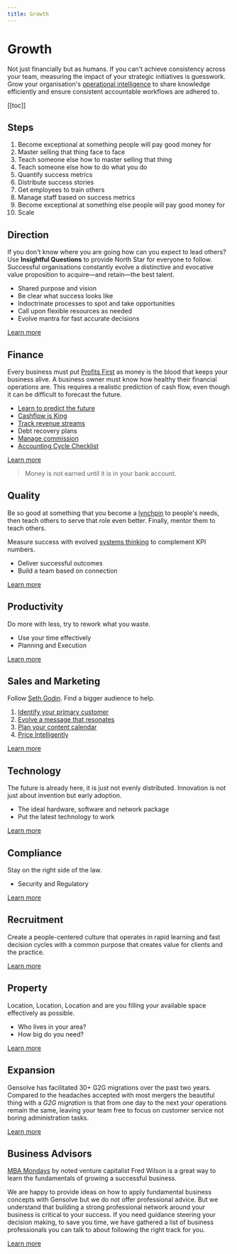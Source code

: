 ```yaml
---
title: Growth
---
```


# Growth

Not just financially but as humans. If you can't achieve consistency across your team, measuring the impact of your strategic initiatives is guesswork. Grow your organisation's [operational intelligence](/features/workflows/) to share knowledge efficiently and ensure consistent accountable workflows are adhered to.

[[toc]]

## Steps

1. Become exceptional at something people will pay good money for
2. Master selling that thing face to face
3. Teach someone else how to master selling that thing
4. Teach someone else how to do what you do
5. Quantify success metrics
6. Distribute success stories
7. Get employees to train others
8. Manage staff based on success metrics
9. Become exceptional at something else people will pay good money for
10. Scale

## Direction

If you don't know where you are going how can you expect to lead others? Use **Insightful Questions** to provide North Star for everyone to follow. Successful organisations constantly evolve a distinctive and evocative value proposition to acquire—and retain—the best talent.

- Shared purpose and vision
- Be clear what success looks like
- Indoctrinate processes to spot and take opportunities
- Call upon flexible resources as needed
- Evolve mantra for fast accurate decisions

[Learn more](./direction/)

## Finance

Every business must put [Profits First](./create-a-cashflow-forecast.md) as money is the blood that keeps your business alive. A business owner must know how healthy their financial operations are. This requires a realistic prediction of cash flow, even though it can be difficult to forecast the future.

- [Learn to predict the future](./create-a-cashflow-forecast.md)
- [Cashflow is King](./effective-cash-management.md)
- [Track revenue streams](./track-revenue-streams.md)
- Debt recovery plans
- [Manage commission](./managing-commission.md)
- [Accounting Cycle Checklist](./accounting-cycle-checklist.md)

[Learn more](./finances/)

> Money is not earned until it is in your bank account.

## Quality

Be so good at something that you become a [lynchpin](https://www.youtube.com/watch?v=QXlohYo-xPE) to people's needs, then teach others to serve that role even better. Finally, mentor them to teach others.

Measure success with evolved [systems thinking](https://blog.deming.org/category/systems-thinking/) to complement KPI numbers.

- Deliver successful outcomes
- Build a team based on connection

[Learn more](./quality/)

## Productivity

Do more with less, try to rework what you waste.

- Use your time effectively
- Planning and Execution

[Learn more](./productivity/)

## Sales and Marketing

Follow [Seth Godin](https://www.sethgodin.com/). Find a bigger audience to help.

1. [Identify your primary customer](./identify-your-primary-customer.md)
2. [Evolve a message that resonates](./message.md)
3. [Plan your content calendar](/content-marketing-calendar.md)
4. [Price Intelligently](./intelligent-pricing.md)

[Learn more](./marketing/)

## Technology

The future is already here, it is just not evenly distributed. Innovation is not just about invention but early adoption.

- The ideal hardware, software and network package
- Put the latest technology to work

[Learn more](./technology/)

## Compliance

Stay on the right side of the law.

- Security and Regulatory

[Learn more](./compliance/)

## Recruitment

Create a people-centered culture that operates in rapid learning and fast decision cycles with a common purpose that creates value for clients and the practice.

[Learn more](./human-resources/)

## Property

Location, Location, Location and are you filling your available space effectively as possible.

- Who lives in your area?
- How big do you need?

[Learn more](./property/)

## Expansion

Gensolve has facilitated 30+ G2G migrations over the past two years. Compared to the headaches accepted with most mergers the beautiful thing with a _G2G migration_ is that from one day to the next your operations remain the same, leaving your team free to focus on customer service not boring administration tasks.

[Learn more](./expansion/)

## Business Advisors

[MBA Mondays](https://mba-mondays-illustrated.com/) by noted venture capitalist Fred Wilson is a great way to learn the fundamentals of growing a successful business.

We are happy to provide ideas on how to apply fundamental business concepts with Gensolve but we do not offer professional advice. But we understand that building a strong professional network around your business is critical to your success. If you need guidance steering your decision making, to save you time, we have gathered a list of business professionals you can talk to about following the right track for you.

[Learn more](./business-advisors/)
